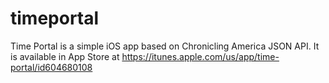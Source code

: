 timeportal
==========

Time Portal is a simple iOS app based on Chronicling America JSON API. It is available in App Store at https://itunes.apple.com/us/app/time-portal/id604680108
